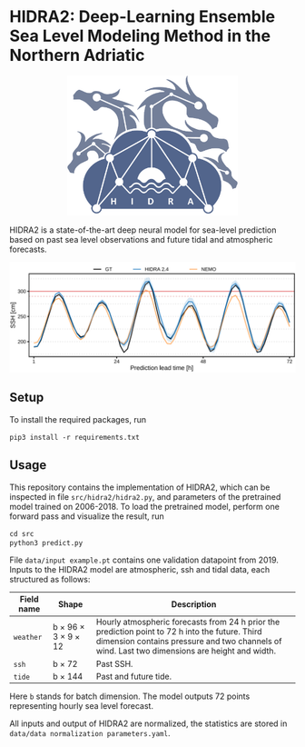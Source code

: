 # HIDRA2: Deep-Learning Ensemble Sea Level Modeling Method in the Northern Adriatic

<p align="center">
    <img src="images/logo.png" alt="HIDRA logo" width="300px">
</p>

HIDRA2 is a state-of-the-art deep neural model for sea-level prediction based on past sea level observations and future tidal and atmospheric forecasts.

![Qualitative example of sea level predictions (compared with NEMO, from 2020/10/14).](./images/qualitative_example-2020-10-14.png)


## Setup

To install the required packages, run
```
pip3 install -r requirements.txt
```

## Usage

This repository contains the implementation of HIDRA2, which can be inspected in file `src/hidra2/hidra2.py`, and parameters
of the pretrained model trained on 2006-2018. To load the pretrained model, perform one forward pass and visualize the
result, run

```
cd src
python3 predict.py
```

File `data/input example.pt` contains one validation datapoint from 2019. Inputs to the HIDRA2 model are atmospheric, 
ssh and tidal data, each structured as follows:

| Field name | Shape               | Description                                                                                                                                                                                      |
|------------|---------------------|--------------------------------------------------------------------------------------------------------------------------------------------------------------------------------------------------|
| `weather`  | b × 96 × 3 × 9 × 12 | Hourly atmospheric forecasts from 24 h prior the prediction point to 72 h into the future. Third dimension contains pressure and two channels of wind. Last two dimensions are height and width. |
| `ssh`      | b × 72              | Past SSH.                                                                                                                                                                                        |
| `tide`     | b × 144             | Past and future tide.                                                                                                                                                                            |

Here `b` stands for batch dimension. The model outputs 72 points representing hourly sea level forecast.

All inputs and output of HIDRA2 are normalized, the statistics are stored in `data/data normalization parameters.yaml`.

